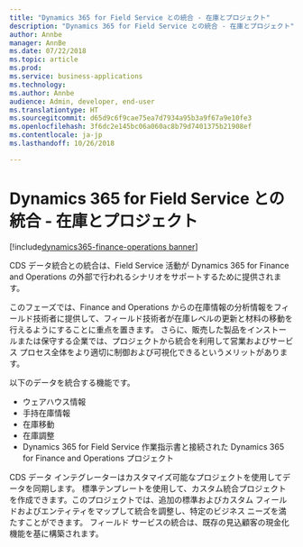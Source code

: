 ```yaml
---
title: "Dynamics 365 for Field Service との統合 - 在庫とプロジェクト"
description: "Dynamics 365 for Field Service との統合 - 在庫とプロジェクト"
author: Annbe
manager: AnnBe
ms.date: 07/22/2018
ms.topic: article
ms.prod: 
ms.service: business-applications
ms.technology: 
ms.author: Annbe
audience: Admin, developer, end-user
ms.translationtype: HT
ms.sourcegitcommit: d65d9c6f9cae75ea7d7934a95b3a9f67a9e10fe3
ms.openlocfilehash: 3f6dc2e145bc06a060ac8b79d7401375b21908ef
ms.contentlocale: ja-jp
ms.lasthandoff: 10/26/2018

---
```

#  <a name="integration-with-dynamics-365-for-field-service--inventory-and-projects"></a>Dynamics 365 for Field Service との統合 - 在庫とプロジェクト

[!include[dynamics365-finance-operations banner](../includes/dynamics365-finance-operations.md)]



CDS データ統合との統合は、Field Service 活動が Dynamics 365 for Finance and Operations の外部で行われるシナリオをサポートするために提供されます。

このフェーズでは、Finance and Operations からの在庫情報の分析情報をフィールド技術者に提供して、フィールド技術者が在庫レベルの更新と材料の移動を行えるようにすることに重点を置きます。 さらに、販売した製品をインストールまたは保守する企業では、プロジェクトから統合を利用して営業およびサービス プロセス全体をより適切に制御および可視化できるというメリットがあります。

以下のデータを統合する機能です。

-   ウェアハウス情報
-   手持在庫情報
-   在庫移動
-   在庫調整
-   Dynamics 365 for Field Service 作業指示書と接続された Dynamics 365 for Finance and Operations プロジェクト

CDS データ インテグレーターはカスタマイズ可能なプロジェクトを使用してデータを同期します。
標準テンプレートを使用して、カスタム統合プロジェクトを作成できます。このプロジェクトでは、追加の標準およびカスタム フィールドおよびエンティティをマップして統合を調整し、特定のビジネス ニーズを満たすことができます。 フィールド サービスの統合は、既存の見込顧客の現金化機能を基に構築されます。

